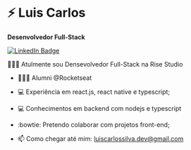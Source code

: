 # ⚡ Luis Carlos

**Desenvolvedor Full-Stack**

[![LinkedIn Badge](https://img.shields.io/badge/linkedin--%2300EBEB?style=for-the-badge&logo=linkedin&logoColor=white)](https://www.linkedin.com/in/luis-carlos-silva-8856881b4/)

👨🏽‍💻 Atulmente sou Densevolvedor Full-Stack na Rise Studio

- 👨🏽‍🎓 Alumni @Rocketseat
- :computer: Experiência em react.js, react native e typescript;
- :computer: Conhecimentos em backend com nodejs e typescript
- :bowtie: Pretendo colaborar com projetos front-end;

- 📫 Como chegar até mim: luiscarlossilva.dev@gmail.com
